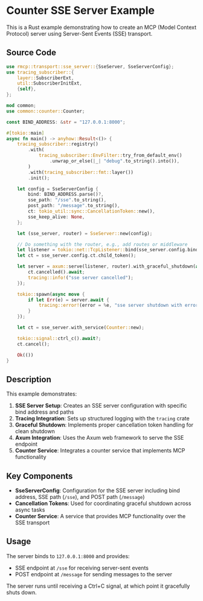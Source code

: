 # Counter SSE Server Example

This is a Rust example demonstrating how to create an MCP (Model Context Protocol) server using Server-Sent Events (SSE) transport.

## Source Code

```rust
use rmcp::transport::sse_server::{SseServer, SseServerConfig};
use tracing_subscriber::{
    layer::SubscriberExt,
    util::SubscriberInitExt,
    {self},
};

mod common;
use common::counter::Counter;

const BIND_ADDRESS: &str = "127.0.0.1:8000";

#[tokio::main]
async fn main() -> anyhow::Result<()> {
    tracing_subscriber::registry()
        .with(
            tracing_subscriber::EnvFilter::try_from_default_env()
                .unwrap_or_else(|_| "debug".to_string().into()),
        )
        .with(tracing_subscriber::fmt::layer())
        .init();

    let config = SseServerConfig {
        bind: BIND_ADDRESS.parse()?,
        sse_path: "/sse".to_string(),
        post_path: "/message".to_string(),
        ct: tokio_util::sync::CancellationToken::new(),
        sse_keep_alive: None,
    };

    let (sse_server, router) = SseServer::new(config);

    // Do something with the router, e.g., add routes or middleware
    let listener = tokio::net::TcpListener::bind(sse_server.config.bind).await?;
    let ct = sse_server.config.ct.child_token();

    let server = axum::serve(listener, router).with_graceful_shutdown(async move {
        ct.cancelled().await;
        tracing::info!("sse server cancelled");
    });

    tokio::spawn(async move {
        if let Err(e) = server.await {
            tracing::error!(error = %e, "sse server shutdown with error");
        }
    });

    let ct = sse_server.with_service(Counter::new);

    tokio::signal::ctrl_c().await?;
    ct.cancel();

    Ok(())
}
```

## Description

This example demonstrates:

1. **SSE Server Setup**: Creates an SSE server configuration with specific bind address and paths
2. **Tracing Integration**: Sets up structured logging with the `tracing` crate
3. **Graceful Shutdown**: Implements proper cancellation token handling for clean shutdown
4. **Axum Integration**: Uses the Axum web framework to serve the SSE endpoint
5. **Counter Service**: Integrates a counter service that implements MCP functionality

## Key Components

- **SseServerConfig**: Configuration for the SSE server including bind address, SSE path (`/sse`), and POST path (`/message`)
- **Cancellation Tokens**: Used for coordinating graceful shutdown across async tasks
- **Counter Service**: A service that provides MCP functionality over the SSE transport

## Usage

The server binds to `127.0.0.1:8000` and provides:
- SSE endpoint at `/sse` for receiving server-sent events
- POST endpoint at `/message` for sending messages to the server

The server runs until receiving a Ctrl+C signal, at which point it gracefully shuts down.